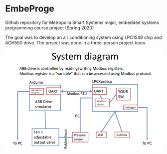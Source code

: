# EmbeProge
Github repository for Metropolia Smart Systems major, embedded systems programming course project (Spring 2020)

The goal was to develop an air conditioning system using LPC1549 chip and ACH550 drive.
The project was done in a three-person project team.

![Fanning system explanation image](SystemDiagram.png)
